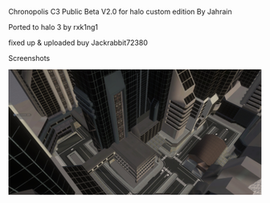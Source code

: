Chronopolis C3 Public Beta V2.0 for halo custom edition By Jahrain

Ported to halo 3 by rxk1ng1

fixed up & uploaded buy Jackrabbit72380

Screenshots

![Screenshot](https://github.com/jackrabbit72380/Ho4kmmm/blob/master/common/H3EK/tags/rxk1ng/levels/chronopolis/preview.jpg)
